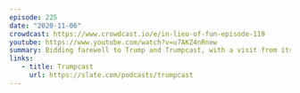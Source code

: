 ```yaml
---
episode: 225
date: "2020-11-06"
crowdcast: https://www.crowdcast.io/e/in-lieu-of-fun-episode-119
youtube: https://www.youtube.com/watch?v=u7AKZ4nRnew
summary: Bidding farewell to Trump and Trumpcast, with a visit from its esteemed host
links:
   - title: Trumpcast
     url: https://slate.com/podcasts/trumpcast
---
```

